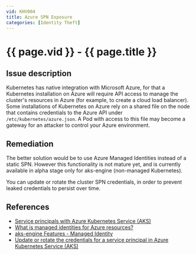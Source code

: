 ```yaml
---
vid: KHV004
title: Azure SPN Exposure
categories: [Identity Theft]
---
```


# {{ page.vid }} - {{ page.title }}

## Issue description

Kubernetes has native integration with Microsoft Azure, for that a Kubernetes installation on Azure will require API access to manage the cluster's resources in Azure (for example, to create a cloud load balancer). Some installations of Kubernetes on Azure rely on a shared file on the node that contains credentials to the Azure API under `/etc/kubernetes/azure.json`. A Pod with access to this file may become a gateway for an attacker to control your Azure environment.

## Remediation

The better solution would be to use Azure Managed Identities instead of a static SPN. However this functionality is not mature yet, and is currently available in alpha stage only for aks-engine (non-managed Kubernetes).

You can update or rotate the cluster SPN credentials, in order to prevent leaked credentials to persist over time.

## References

- [Service principals with Azure Kubernetes Service (AKS)](https://github.com/MicrosoftDocs/azure-docs/blob/master/articles/aks/kubernetes-service-principal.md)
- [What is managed identities for Azure resources?](https://docs.microsoft.com/en-us/azure/active-directory/managed-identities-azure-resources/overview)
- [aks-engine Features - Managed Identity](https://github.com/Azure/aks-engine/blob/master/docs/topics/features.md#managed-identity)
- [Update or rotate the credentials for a service principal in Azure Kubernetes Service (AKS)](https://github.com/MicrosoftDocs/azure-docs/blob/master/articles/aks/update-credentials.md)
